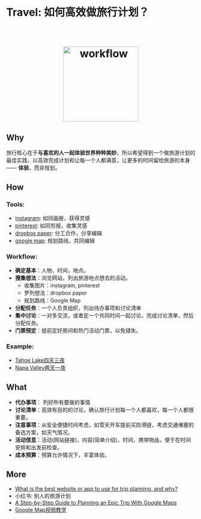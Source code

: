 # Travel: 如何高效做旅行计划？


<h1 align="center">
<br>
  <a href="https://www.google.com/maps/d/u/0/viewer?mid=1yURWf-UrdrJCaAIm1BVciCHXz5Bu30pV&ll=0%2C0&z=9"><img src="https://i.imgur.com/igKfmtV.jpg" alt="workflow" width=200"></a>

</h1>

## Why

旅行核心在于**与喜欢的人一起体验世界种种美妙**，所以希望得到一个做旅游计划的最佳实践，以高效完成计划和让每一个人都满意，让更多的时间留给旅游的本身 —— **体验**，而非规划。

## How

### Tools:

- [instagram](https://www.instagram.com/explore/tags/napavalley/?hl=en): 如同画册，获得灵感
- [pinterest](https://www.pinterest.com/ytravelblog/): 如同剪报，收集灵感
- [dropbox paper](https://paper.dropbox.com/doc/--Ae6lAOZCy51ytmbAjL~oCp_JAg-DU7THgz9KilOmI4nQRDYW): 分工合作，分享编辑
- [google map](https://www.youtube.com/watch?v=jC9dtTyD3i4): 规划路线，共同编辑


### Workflow:

- **确定基本**：人物，时间，地点。
- **搜集想法**：浏览网站，列出旅游地点想去的活动。
	- 收集图片：instagram, pinterest 
	- 罗列想法：dropbox paper
	- 规划路线：Google Map
- **分配任务**：一个人负责组织，列出待办事项和讨论清单
- **集中讨论**：一对多交流，或者定一个共同时间一起讨论，完成讨论清单，然后分配任务。
- **门票预定**：提前定好房间和热门活动门票，以免错失。

### Example:

- [Tahoe Lake四天三夜](https://paper.dropbox.com/doc/--Ae6lAOZCy51ytmbAjL~oCp_JAg-DU7THgz9KilOmI4nQRDYW)
- [Napa Valley两天一夜](https://paper.dropbox.com/doc/Napa-Valley-EoFfDmKY8K21brE0BTCD3)

## What 

- **代办事项**： 列好所有要做的事情
- **讨论清单**：高效有目的的讨论，确认旅行计划每一个人都喜欢，每一个人都很重要。
- **注意事项**：从安全便捷时间考虑，如雪天开车提前买防滑链，考虑交通堵塞的备选方案，如天气情况。
- **活动信息**：活动(网站链接)，内容(简单介绍)，时间，携带物品，便于在时间安排和出发前检查。
- **成本预算**：预算允许情况下，丰富体验。

## More 

- [What is the best website or app to use for trip planning, and why?](https://www.quora.com/What-is-the-best-website-or-app-to-use-for-trip-planning-and-why)
- 小红书: 别人的旅游计划
- [A Step-by-Step Guide to Planning an Epic Trip With Google Maps](https://www.livelikeitstheweekend.com/google-maps-trip-planner/)
- [Google Map视频教学](https://www.youtube.com/watch?v=jC9dtTyD3i4)